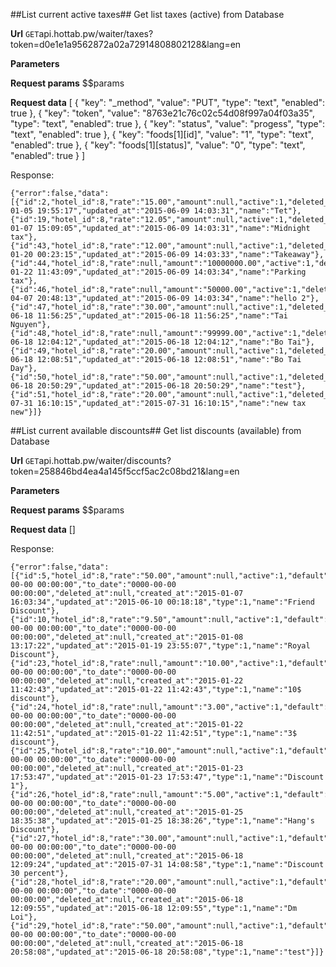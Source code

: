 ##List current active taxes##
Get list taxes (active) from Database

**Url**
<code>GET</code>api.hottab.pw/waiter/taxes?token=d0e1e1a9562872a02a72914808802128&lang=en


**Parameters**

**Request params**
$$params

**Request data**
[
    {
        "key": "_method",
        "value": "PUT",
        "type": "text",
        "enabled": true
    },
    {
        "key": "token",
        "value": "8763e21c76c02c54d08f997a04f03a35",
        "type": "text",
        "enabled": true
    },
    {
        "key": "status",
        "value": "progess",
        "type": "text",
        "enabled": true
    },
    {
        "key": "foods[1][id]",
        "value": "1",
        "type": "text",
        "enabled": true
    },
    {
        "key": "foods[1][status]",
        "value": "0",
        "type": "text",
        "enabled": true
    }
]


Response:

```
{"error":false,"data":[{"id":2,"hotel_id":8,"rate":"15.00","amount":null,"active":1,"deleted_at":null,"created_at":"2015-01-05 19:55:17","updated_at":"2015-06-09 14:03:31","name":"Tet"},{"id":19,"hotel_id":8,"rate":"12.05","amount":null,"active":1,"deleted_at":null,"created_at":"2015-01-07 15:09:05","updated_at":"2015-06-09 14:03:31","name":"Midnight tax"},{"id":43,"hotel_id":8,"rate":"12.00","amount":null,"active":1,"deleted_at":null,"created_at":"2015-01-20 00:23:15","updated_at":"2015-06-09 14:03:33","name":"Takeaway"},{"id":44,"hotel_id":8,"rate":null,"amount":"10000000.00","active":1,"deleted_at":null,"created_at":"2015-01-22 11:43:09","updated_at":"2015-06-09 14:03:34","name":"Parking tax"},{"id":46,"hotel_id":8,"rate":null,"amount":"50000.00","active":1,"deleted_at":null,"created_at":"2015-04-07 20:48:13","updated_at":"2015-06-09 14:03:34","name":"hello 2"},{"id":47,"hotel_id":8,"rate":"30.00","amount":null,"active":1,"deleted_at":null,"created_at":"2015-06-18 11:56:25","updated_at":"2015-06-18 11:56:25","name":"Tai Nguyen"},{"id":48,"hotel_id":8,"rate":null,"amount":"99999.00","active":1,"deleted_at":null,"created_at":"2015-06-18 12:04:12","updated_at":"2015-06-18 12:04:12","name":"Bo Tai"},{"id":49,"hotel_id":8,"rate":"20.00","amount":null,"active":1,"deleted_at":null,"created_at":"2015-06-18 12:08:51","updated_at":"2015-06-18 12:08:51","name":"Bo Tai Day"},{"id":50,"hotel_id":8,"rate":"50.00","amount":null,"active":1,"deleted_at":null,"created_at":"2015-06-18 20:50:29","updated_at":"2015-06-18 20:50:29","name":"test"},{"id":51,"hotel_id":8,"rate":"20.00","amount":null,"active":1,"deleted_at":null,"created_at":"2015-07-31 16:10:15","updated_at":"2015-07-31 16:10:15","name":"new tax new"}]}

```

##List current available discounts##
Get list discounts (available) from Database

**Url**
<code>GET</code>api.hottab.pw/waiter/discounts?token=258846bd4ea4a145f5ccf5ac2c08bd21&lang=en


**Parameters**

**Request params**
$$params

**Request data**
[]


Response:

```
{"error":false,"data":[{"id":5,"hotel_id":8,"rate":"50.00","amount":null,"active":1,"default":1,"from_date":"0000-00-00 00:00:00","to_date":"0000-00-00 00:00:00","deleted_at":null,"created_at":"2015-01-07 16:03:34","updated_at":"2015-06-10 00:18:18","type":1,"name":"Friend Discount"},{"id":10,"hotel_id":8,"rate":"9.50","amount":null,"active":1,"default":1,"from_date":"0000-00-00 00:00:00","to_date":"0000-00-00 00:00:00","deleted_at":null,"created_at":"2015-01-08 13:17:22","updated_at":"2015-01-19 23:55:07","type":1,"name":"Royal Discount"},{"id":23,"hotel_id":8,"rate":null,"amount":"10.00","active":1,"default":1,"from_date":"0000-00-00 00:00:00","to_date":"0000-00-00 00:00:00","deleted_at":null,"created_at":"2015-01-22 11:42:43","updated_at":"2015-01-22 11:42:43","type":1,"name":"10$ discount"},{"id":24,"hotel_id":8,"rate":null,"amount":"3.00","active":1,"default":1,"from_date":"0000-00-00 00:00:00","to_date":"0000-00-00 00:00:00","deleted_at":null,"created_at":"2015-01-22 11:42:51","updated_at":"2015-01-22 11:42:51","type":1,"name":"3$ discount"},{"id":25,"hotel_id":8,"rate":"10.00","amount":null,"active":1,"default":1,"from_date":"0000-00-00 00:00:00","to_date":"0000-00-00 00:00:00","deleted_at":null,"created_at":"2015-01-23 17:53:47","updated_at":"2015-01-23 17:53:47","type":1,"name":"Discount 1"},{"id":26,"hotel_id":8,"rate":null,"amount":"5.00","active":1,"default":1,"from_date":"0000-00-00 00:00:00","to_date":"0000-00-00 00:00:00","deleted_at":null,"created_at":"2015-01-25 18:35:38","updated_at":"2015-01-25 18:38:26","type":1,"name":"Hang's Discount"},{"id":27,"hotel_id":8,"rate":"30.00","amount":null,"active":1,"default":1,"from_date":"0000-00-00 00:00:00","to_date":"0000-00-00 00:00:00","deleted_at":null,"created_at":"2015-06-18 12:09:24","updated_at":"2015-07-31 14:08:58","type":1,"name":"Discount 30 percent"},{"id":28,"hotel_id":8,"rate":"20.00","amount":null,"active":1,"default":1,"from_date":"0000-00-00 00:00:00","to_date":"0000-00-00 00:00:00","deleted_at":null,"created_at":"2015-06-18 12:09:55","updated_at":"2015-06-18 12:09:55","type":1,"name":"Dm Loi"},{"id":29,"hotel_id":8,"rate":"50.00","amount":null,"active":1,"default":1,"from_date":"0000-00-00 00:00:00","to_date":"0000-00-00 00:00:00","deleted_at":null,"created_at":"2015-06-18 20:58:08","updated_at":"2015-06-18 20:58:08","type":1,"name":"test"}]}

```

